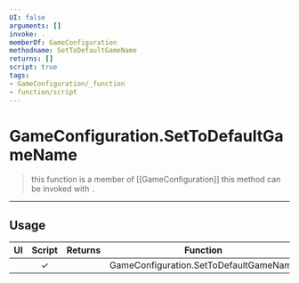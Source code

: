```yaml
---
UI: false
arguments: []
invoke: .
memberOf: GameConfiguration
methodname: SetToDefaultGameName
returns: []
script: true
tags:
- GameConfiguration/_function
- function/script
---
```

# GameConfiguration.SetToDefaultGameName
> this function is a member of [[GameConfiguration]]
> this method can be invoked with `.`
-----
## Usage
|  UI | Script | Returns | Function | Arguments |
|:---:|:------:|-------:|:--------:|:---------|
| |✓||GameConfiguration.SetToDefaultGameName||
